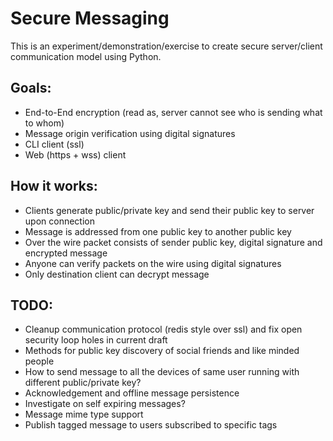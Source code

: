 Secure Messaging
================

This is an experiment/demonstration/exercise to create secure server/client communication model using Python.

Goals:
------

- End-to-End encryption (read as, server cannot see who is sending what to whom)
- Message origin verification using digital signatures
- CLI client (ssl)
- Web (https + wss) client

How it works:
-------------

- Clients generate public/private key and send their public key to server upon connection
- Message is addressed from one public key to another public key
- Over the wire packet consists of sender public key, digital signature and encrypted message
- Anyone can verify packets on the wire using digital signatures
- Only destination client can decrypt message

TODO:
-----

- Cleanup communication protocol (redis style over ssl) and fix open security loop holes in current draft
- Methods for public key discovery of social friends and like minded people
- How to send message to all the devices of same user running with different public/private key?
- Acknowledgement and offline message persistence
- Investigate on self expiring messages?
- Message mime type support
- Publish tagged message to users subscribed to specific tags
